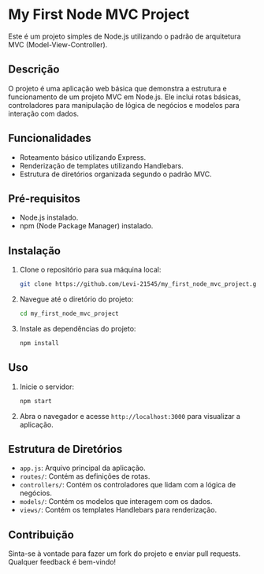 # My First Node MVC Project

Este é um projeto simples de Node.js utilizando o padrão de arquitetura MVC (Model-View-Controller).

## Descrição

O projeto é uma aplicação web básica que demonstra a estrutura e funcionamento de um projeto MVC em Node.js. Ele inclui rotas básicas, controladores para manipulação de lógica de negócios e modelos para interação com dados.

## Funcionalidades

- Roteamento básico utilizando Express.
- Renderização de templates utilizando Handlebars.
- Estrutura de diretórios organizada segundo o padrão MVC.

## Pré-requisitos

- Node.js instalado.
- npm (Node Package Manager) instalado.

## Instalação

1. Clone o repositório para sua máquina local:

    ```bash
    git clone https://github.com/Levi-21545/my_first_node_mvc_project.git
    ```

2. Navegue até o diretório do projeto:

    ```bash
    cd my_first_node_mvc_project
    ```

3. Instale as dependências do projeto:

    ```bash
    npm install
    ```

## Uso

1. Inicie o servidor:

    ```bash
    npm start
    ```

2. Abra o navegador e acesse `http://localhost:3000` para visualizar a aplicação.

## Estrutura de Diretórios

- `app.js`: Arquivo principal da aplicação.
- `routes/`: Contém as definições de rotas.
- `controllers/`: Contém os controladores que lidam com a lógica de negócios.
- `models/`: Contém os modelos que interagem com os dados.
- `views/`: Contém os templates Handlebars para renderização.

## Contribuição

Sinta-se à vontade para fazer um fork do projeto e enviar pull requests. Qualquer feedback é bem-vindo!
